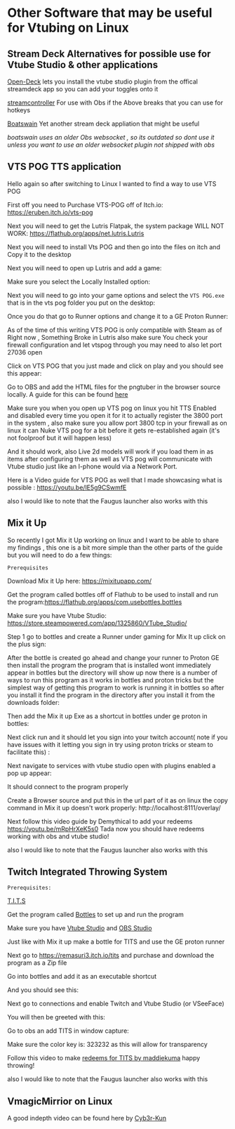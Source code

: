 # Other Software that may be useful for Vtubing on Linux

## Stream Deck Alternatives for possible use for Vtube Studio & other applications

[Open-Deck](https://github.com/joshr120/open-deck) lets you install the vtube studio plugin from the offical streamdeck app so you can add your toggles onto it

[streamcontroller](https://github.com/StreamController/StreamController) For use with Obs if the Above breaks that you can use for hotkeys

[Boatswain](https://flathub.org/apps/com.feaneron.Boatswain) Yet another stream deck appliation that might be useful 

*boatswain uses an older Obs websocket , so its outdated so dont use it unless you want to use an older websocket plugin not shipped with obs*


## VTS POG TTS application 

Hello again so after switching to Linux I wanted to find a way to use VTS POG

First off you need to Purchase VTS-POG off of Itch.io: https://eruben.itch.io/vts-pog 

Next you will need to get the Lutris Flatpak, the system package WILL NOT WORK: https://flathub.org/apps/net.lutris.Lutris 

Next you will need to install Vts POG and then go into the files on itch and Copy it to the desktop

Next you will need to open up Lutris and add a game:

Make sure you select the Locally Installed option: 

Next you will need to go into your game options and select the `VTS POG.exe` that is in the vts pog folder you put on the desktop:

Once you do that go to Runner options and change it to a GE Proton Runner:

As of the time of this writing VTS POG is only compatible with Steam as of Right now , Something Broke in Lutris also make sure You check your firewall configuration and let vtspog through you may need to also let port 27036 open

Click on VTS POG that you just made and click on play and you should see this appear:

Go to OBS and add the HTML files for the pngtuber in the browser source locally. A guide for this can be found [here](https://www.youtube.com/watch?v=DW6oDI4GFoo)

Make sure you when you open up VTS pog on linux you hit TTS Enabled and disabled every time you open it for it to actually register the 3800 port in the system , also make sure you allow port 3800 tcp in your firewall as on linux it can Nuke VTS pog for a bit before it gets re-established again (it's not foolproof but it will happen less) 

And it should work, also Live 2d models will work if you load them in as items after configuring them as well as VTS pog will communicate with Vtube studio just like an I-phone would via a Network Port.

Here is a Video guide for VTS POG as well that I made showcasing what is possible : https://youtu.be/lE5g9CSwmfE

also I would like to note that the Faugus launcher also works with this


## Mix it Up

So recently I got Mix it Up working  on linux and I want to be able to share my findings , this one is a bit more simple than the other parts of the guide but you will need to do a few things:

	Prerequisites 

Download Mix it Up here: https://mixitupapp.com/ 

Get the program called bottles off of Flathub to be used to install and run the program:https://flathub.org/apps/com.usebottles.bottles 

Make sure you have Vtube Studio: https://store.steampowered.com/app/1325860/VTube_Studio/ 


Step 1 go to bottles and create a Runner under gaming for Mix It up click on the plus sign:

After the bottle is created go ahead and change your runner to Proton GE then install the program the program that is installed wont immediately appear in bottles but the directory will show up now there is a number of ways to run this program as it works in bottles and proton tricks but the simplest way of getting this program to work is running it in bottles  so after you install it find the program in the directory after you install it from the downloads folder: 

Then add the Mix it up Exe as a shortcut in bottles under ge proton in bottles: 

Next click run and it should let you sign into your twitch account( note if you have issues with it letting you sign in try using proton tricks or steam to facilitate this) :
 
Next navigate to services with vtube studio open with plugins enabled a pop up appear:

It should connect to the program properly

Create a Browser source and put this in the url part of it as on linux the copy command in Mix it up doesn't work properly: http://localhost:8111/overlay/

Next follow this video guide by Demythical to add your redeems https://youtu.be/mRpHrXeK5s0 
Tada now you should have redeems working with obs and vtube studio!

also I would like to note that the Faugus launcher also works with this

## Twitch Integrated Throwing System

	Prerequisites:
[T.I.T.S](https://remasuri3.itch.io/tits)

Get the program called [Bottles](https://flathub.org/apps/com.usebottles.bottles) to set up and run the program

Make sure you have [Vtube Studio](https://store.steampowered.com/app/1325860/VTube_Studio/) and [OBS Studio](https://flathub.org/apps/com.obsproject.Studio) 

Just like with Mix it up make a bottle for TITS and use the GE proton runner

Next go to  https://remasuri3.itch.io/tits  and purchase and download the program as a Zip file

Go into bottles and add it as an executable shortcut

And you should see this: 

Next go to connections and enable Twitch and Vtube Studio (or VSeeFace)

You will then be greeted with this: 

Go to obs an add TITS in window capture:

Make sure the color key is: 323232 as this will allow for transparency

Follow this video to make [redeems for TITS by maddiekuma](https://www.youtube.com/watch?v=hWOIZqv-u50) happy throwing!

also I would like to note that the Faugus launcher also works with this


## VmagicMirrior on Linux 

A good indepth video can be found here by [Cyb3r-Kun](https://www.youtube.com/watch?v=S7t5EVSNx9k)
